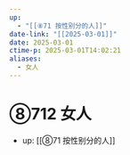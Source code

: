 ```yaml
---
up:
  - "[[⑧71 按性别分的人]]"
date-link: "[[2025-03-01]]"
date: 2025-03-01
ctime-p: 2025-03-01T14:02:21
aliases:
  - 女人
---
```


# ⑧712 女人

- up: [[⑧71 按性别分的人]]
